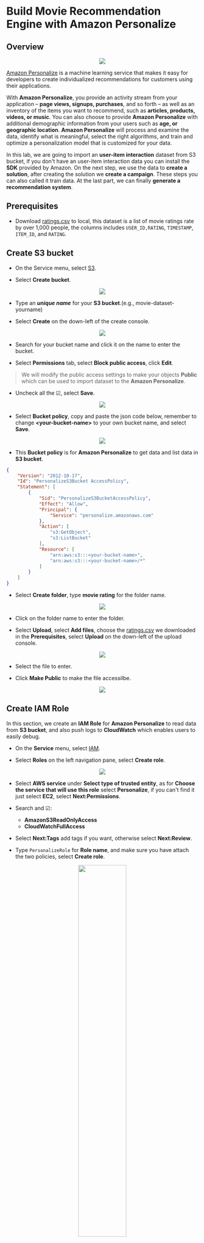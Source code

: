 # Build Movie Recommendation Engine with Amazon Personalize

## Overview

<div>
<p align="center">
    <img src="./images/Personalize_architecture.png">
</p>
</div>

[Amazon Personalize](https://aws.amazon.com/personalize/?nc1=h_ls) is a machine learning service that makes it easy for developers to create individualized recommendations for customers using their applications.

With **Amazon Personalize**, you provide an activity stream from your application – **page views, signups, purchases**, and so forth – as well as an inventory of the items you want to recommend, such as **articles, products, videos, or music**. You can also choose to provide **Amazon Personalize** with additional demographic information from your users such as **age, or geographic location**. **Amazon Personalize** will process and examine the data, identify what is meaningful, select the right algorithms, and train and optimize a personalization model that is customized for your data.

In this lab, we are going to import an **user-item interaction** dataset from S3 bucket, if you don't have an user-item interaction data you can install the **SDK** provided by Amazon. On the next step, we use the data to **create a solution**, after creating the solution we **create a campaign**. These steps you can also called it train data. At the last part, we can finally **generate a recommendation system**.

## Prerequisites

* Download [ratings.csv](ratings.csv) to local, this dataset is a list of movie ratings rate by over 1,000 people, the columns includes `USER_ID,RATING`, `TIMESTAMP`, `ITEM_ID`, and `RATING`.

## Create S3 bucket

- On the Service menu, select [S3](https://s3.console.aws.amazon.com/s3/home?region=us-east-1).

- Select **Create bucket**.
<center><img src="./images/03-CreateS3Bucket.jpg"></center>

- Type an ***unique name*** for your **S3 bucket**.(e.g., movie-dataset-yourname)

- Select **Create** on the down-left of the create console.
<center><img src="./images/04-CreateS3Bucket.jpg"></center>

- Search for your bucket name and click it on the name to enter the bucket.

- Select **Permissions** tab, select **Block public access**, click **Edit**. 
> We will modify the public access settings to make your objects **Public** which can be used to import dataset to the **Amazon Personalize**.

- Uncheck all the ☑, select **Save**.

<center><img src="./images/01-S3-Permissions.jpg"></center>

- Select **Bucket policy**, copy and paste the json code below, remember to change **<your-bucket-name\>** to your own bucket name, and select **Save**. 

<center><img src="./images/01-BucketPolicy.jpg"></center>

- This **Bucket policy** is for **Amazon Personalize** to get data and list data in **S3 bucket**.
```json
{
    "Version": "2012-10-17",
    "Id": "PersonalizeS3Bucket AccessPolicy",
    "Statement": [
        {
            "Sid": "PersonalizeS3BucketAccessPolicy",
            "Effect": "Allow",
            "Principal": {
                "Service": "personalize.amazonaws.com"
            },
            "Action": [
                "s3:GetObject",
                "s3:ListBucket"
            ],
            "Resource": [
                "arn:aws:s3:::<your-bucket-name>",
                "arn:aws:s3:::<your-bucket-name>/*"
            ]
        }
    ]
}
```

- Select **Create folder**, type **movie rating** for the folder name.
<center><img src="./images/10-CreateS3Folder.png"></center>

- Click on the folder name to enter the folder.

- Select **Upload**, select **Add files**, choose the [ratings.csv](ratings.csv) we downloaded in the **Prerequisites**, select **Upload** on the down-left of the upload console.
<center><img src="./images/11-UploadRatingCSV.png"></center>

- Select the file to enter.

- Click **Make Public** to make the file accessilbe.

<div>
<p align="center">
    <img src="./images/11-S3-Make_public.jpg">
</p>
</div>

## Create IAM Role
In this section, we create an **IAM Role** for **Amazon Personalize** to read data from **S3 bucket**, and also push logs to **CloudWatch** which enables users to easily debug.

- On the **Service** menu, select [IAM](https://console.aws.amazon.com/iam/home?region=us-east-1#/home).

- Select **Roles** on the left navigation pane, select **Create role**.
<center><img src="./images/12-CreateRole.jpg"></center>

- Select **AWS service** under **Select type of trusted entity**, as for **Choose the service that will use this role** select **Personalize**, if you can't find it just select **EC2**, select **Next:Permissions**.

- Search and ☑:
    * **AmazonS3ReadOnlyAccess**
    * **CloudWatchFullAccess**

- Select **Next:Tags** add tags if you want, otherwise select **Next:Review**.

- Type ```PersonalizeRole``` for **Role name**, and make sure you have attach the two policies, select **Create role**.

<div>
<p align="center">
    <img src="./images/02-IAM-Role.jpg" width="50%" height="50%">
</p>
</div>

- Search for the **Role name**: ```PersonalizeRole``` you just created.

- Copy the **Role ARN** into your notepad, we will use it later.

- Select **Trust relationships**, select **Edit trust relationship**.

- Copy and paste the json code below to change the **Policy Document**:

* Because we couldn't find **Amazon Personalize** at the **Select type of trusted entity** section, so we modify the **Trust relationships** service to `personalize.amazonaws.com`.

```json
{
  "Version": "2012-10-17",
  "Statement": [
    {
      "Effect": "Allow",
      "Principal": {
        "Service": "personalize.amazonaws.com"
      },
      "Action": "sts:AssumeRole"
    }
  ]
}
```

- Select **Update trust policy**.

## Create dataset group
In this part, we create a dataset group with the data we uploaded to **S3 bucket**, we have to give **Amazon Personalize** a static format as a **json format** to let it recognize the dataset.

- On the Service menu, select [Amazon Personalize](https://console.aws.amazon.com/personalize/home?region=us-east-1#start).

- If you are using **Personalize** for the first time, select **Get Started**, otherwise select **Create dataset group**, select **Next**.

- In **Dataset group name** type ```my-personalize-dataset-group```.

<div>
<p align="center">
    <img src="./images/03-Personalize-Name.png">
</p>
</div>

- Select **Next**.

- In **Dataset name** type ```my-dataset```.

- In **Schema selection** choose **Create new schema**, and type ```my-schema``` for **New schema name**, copy and paste the json code below into the **Schema definition** section.
> **User-item interaction data** json format **must** have these three **fields**:
>    * USER_ID
>    * ITEM_ID
>    * TIMESTAMP

> You can add other fields after having these three fields.

```json
{
	"type": "record",
	"name": "Interactions",
	"namespace": "com.amazonaws.personalize.schema",
	"fields": [
		{
			"name": "USER_ID",
			"type": "string"
		},
		{
			"name": "ITEM_ID",
			"type": "string"
		},
		{
			"name": "RATING",
			"type": "string"
		},
		{
			"name": "TIMESTAMP",
			"type": "long"
		}
	],
	"version": "1.0"
}
```

- Select **Next**.

- Type ```my-dataset-import``` for **Dataset import job name** and paste your **Role ARN** into **Custom IAM role ARN**, type your S3 path for [ratings.csv](ratings.csv) as ```s3://<your-bucket-name>/movie rating/ratings.csv```.

<div>
<p align="center">
    <img src="./images/05-Personalize-ImportS3.jpg" width="50%" height="50%">
</p>
</div>

- Select **Finish**.

- Wait for the **User-item interaction data** create, it will become **Active** after created, this might take 5-10 minutes.

## Create solutions
In this part, we are going to create a solution, the advantage of using **Amazon Personalize** is that you don't have to have machine learning experience to train a solution, so in this part we will choose a **Automatic ML** recipe provided by Amazon.

- Select **Start** at the **Create solutions** pane.

<div>
<p align="center">
    <img src="./images/06-Personalize-Solution_create.jpg" width="70%" height="70%">
</p>
</div>

- In **Solution name** type ```my-solution```, and 
☑ **Automatic (AutoML)**

<div>
<p align="center">
    <img src="./images/07-Personalize-AutoML.jpg" width="50%" height="50%">
</p>
</div>
- This will default select three machine learning recipe, the three methods details:

- [aws-hrnn](https://docs.aws.amazon.com/personalize/latest/dg/native-recipe-hrnn.html)
    - The recommended timing is that user behavior changes over time (progressive intent issues).
- [aws-hrnn-metadata](https://docs.aws.amazon.com/personalize/latest/dg/native-recipe-hrnn-metadata.html)
    - Similar to the HRNN recipe, with additional features derived from contextual, user, and item metadata.

<div>
<p align="center">
    <img src="./images/08-Personalize-AutoML_recipe.png" width="50%" height="50%">
</p>
</div>


- Select **Next** check the details of this solution if there is no problem, select **Finish**.

- Wait for the **Solution versions** at least one is Active, this might take 30-40 minutes.
<div>
<p align="center">
    <img src="./images/08-Personalize-Solution-Active.png" width="70%" height="70%">
</p>
</div>


## Create Campaign
In this part, we are going to the last part of **Amazon Personalize**, generating the recommend page with the solution created at last part.

- Select **Create new campaign** at the **Launch campaigns** pane.

<div>
<p align="center">
    <img src="./images/09-Personalize-Campaign_create.jpg" width="70%" height="70%">
</p>
</div>

- Type ```my-campaign``` for **Campaign name**, select **my-solution** for **Solution**, and leave the **Minimum provisioned transactions per second** as default.

<div>
<p align="center">
    <img src="./images/10-Personalize-Campaign_details.jpg" >
</p>
</div>

- Wait for the **Campaign** to create, this might take 10-20 minutes.

- After creation, you will see this dashboard, you can input a **USER_ID** you like, and click **Get recommendations**, for example: ```200```, and below will output the recommend movie's names.

<div>
<p align="center">
    <img src="./images/12-Personalize-Campaign.jpg" >
</p>
</div>

- Please copy **Campaign ARN** in the Campaign inference.
<div>
<p align="center">
    <img src="./images/13-CampaignARN.jpg" >
</p>
</div>

## 
- For use the OMDB API to get more movie information. We need to apply the API key for use API.

- Click the [link](http://www.omdbapi.com/apikey.aspx) to generate API Key.

- Choose __FREE! (1,000 daily limit)__ plan to use api key.

- Enter your Email, First Name, Last Name and the reason for Use, and then click submit.
<p align="center">
    <img src="./images/14-OMDBAPI.png" >
</p>

- Check the mail box, and you need to click the link to activate you api key.
<p align="center">
    <img src="./images/15-CheckAPIKey.jpg" >
</p>

- When you activate the api key, please note the OMDb API in the mail and we will use it latter.

## Integerate to your Application

- On the Service menu, select [AWS Cloud9](https://console.aws.amazon.com/cloud9/home?region=us-east-1#start).

- Click **Create environment**.

- Enter the name of your environment in **Name** (e.g., **Personalize-Prediction**),click **Next step**.

- Select **Create a new instance for environment (EC2)** and **t2.micro (1 GiB RAM + 1 vCPU)** for Environment type and Instance type, click **Next step**.

- Click **Create environment**
You will need to wait Cloud9 for setup environment in a few minutes <br>

- Paste command at below terminal.
```
git clone xxx
```
- Install latest boto3 to Cloud9 environment.
```
sudo python -m pip install boto3
```
- Install requests for call OMDB API and get response.
```
sudo python -m pip install requests
```
- Install Flask build the application.
```
sudo python -m pip install Flask
```
- Open the **./masterials/flask-app/personalize.py** and paste the __Campaign Arn__ in line 17.

- Paste your api key url in line 20.

- Open the **./masterials/flask-app/app.py**,click **Run** on the toolbar and click **Preview Running Application** in **Preview**.
<p align="center">
    <img src="./images/16-Preview1.png" >
</p>

- Enter the user id and click predict.
<p align="center">
    <img src="./images/17-Preview2.png" >
</p>

- You will see the result like below.
<p align="center">
    <img src="./images/18-Preview3.png" >
</p>

## Conclusion
Congratulations! You have learned how to **upload a dataset group** which contains user and item interactions the most important part is that there must be over 1,000 set of data so that the recommendation system will be more acurate. Learn how to use a machine learning service without any machine learning experience by the method provided by **Amazon Personalize**. At last, **generate a personalize recommendation system by using Amazon Personalize**. 